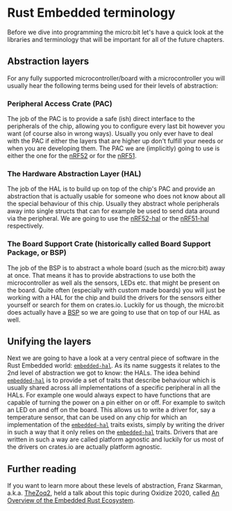# Rust Embedded terminology
Before we dive into programming the micro:bit let's have a quick look
at the libraries and terminology that will be important for all of the
future chapters.

## Abstraction layers
For any fully supported microcontroller/board with a microcontroller
you will usually hear the following terms being used for their levels
of abstraction:

### Peripheral Access Crate (PAC)
The job of the PAC is to provide a safe (ish) direct interface to the
peripherals of the chip, allowing you to configure
every last bit however you want (of course also in wrong ways). Usually
you only ever have to deal with the PAC if either the layers that are
higher up don't fulfill your needs or when you are developing them.
The PAC we are (implicitly) going to use is either the one for the [nRF52]
or for the [nRF51].

### The Hardware Abstraction Layer (HAL)
The job of the HAL is to build up on top of
the chip's PAC and provide an abstraction that is actually usable for
someone who does not know about all the special behaviour of this chip.
Usually they abstract whole peripherals away into single structs that can
for example be used to send data around via the peripheral. We are
going to use the [nRF52-hal] or the [nRF51-hal] respectively.

### The Board Support Crate (historically called Board Support Package, or BSP)
The job of the BSP is to abstract a whole board
(such as the micro:bit) away at once. That means it has to provide
abstractions to use both the microcontroller as well als the sensors,
LEDs etc. that might be present on the board. Quite often (especially
with custom made boards) you will just be working with a HAL for the
chip and build the drivers for the sensors either yourself or
search for them on crates.io. Luckily for us though, the micro:bit
does actually have a [BSP] so we are going to use that on top of our
HAL as well.

[nrF52]: https://crates.io/crates/nrf52833-pac
[nrF51]: https://crates.io/crates/nrf51
[nrF52-hal]: https://crates.io/crates/nrf52833-hal
[nrF51-hal]: https://crates.io/crates/nrf51-hal
[BSP]: https://crates.io/crates/microbit

## Unifying the layers

Next we are going to have a look at a very central piece of software
in the Rust Embedded world: [`embedded-hal`]. As its name suggests it
relates to the 2nd level of abstraction we got to know: the HALs.
The idea behind [`embedded-hal`] is to provide a set of traits that
describe behaviour which is usually shared across all implementations
of a specific peripheral in all the HALs. For example one would always
expect to have functions that are capable of turning the power on a pin
either on or off. For example to switch an LED on and off on the board.
This allows us to write a driver for, say a temperature sensor, that
can be used on any chip for which an implementation of the [`embedded-hal`] traits exists,
simply by writing the driver in such a way that it only relies on the
[`embedded-hal`] traits. Drivers that are written in such a way are called
platform agnostic and luckily for us most of the drivers on crates.io
are actually platform agnostic.

[`embedded-hal`]: https://crates.io/crates/embedded-hal


## Further reading

If you want to learn more about these levels of abstraction, Franz Skarman,
a.k.a. [TheZoq2], held a talk about this topic during Oxidize 2020, called
[An Overview of the Embedded Rust Ecosystem].

[TheZoq2]: https://github.com/TheZoq2/
[An Overview of the Embedded Rust Ecosystem]: https://www.youtube.com/watch?v=vLYit_HHPaY
